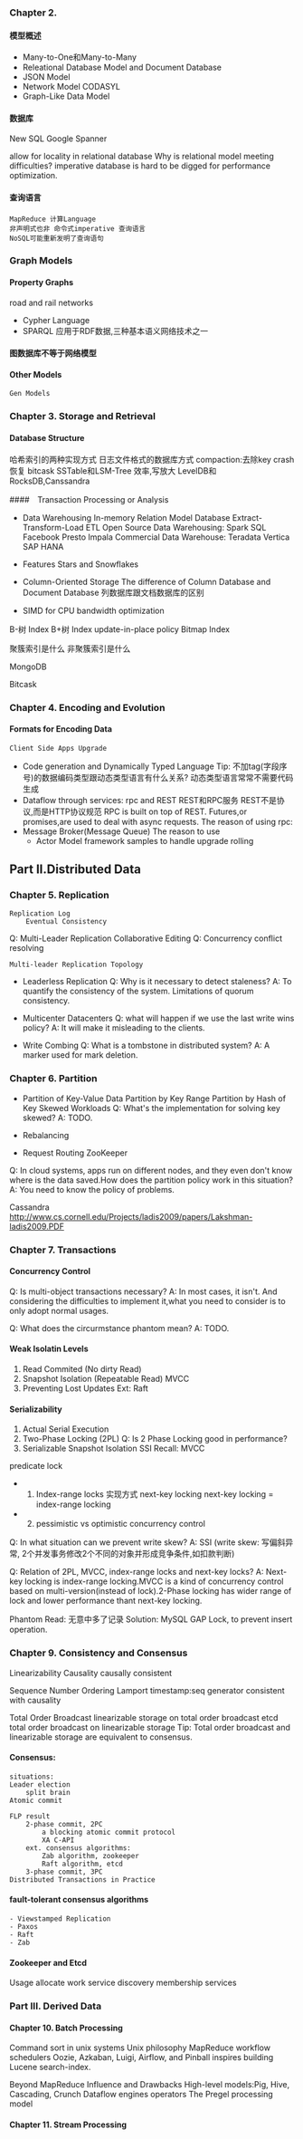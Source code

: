 
### Chapter 2.
#### 模型概述
- Many-to-One和Many-to-Many
- Releational Database Model and Document Database
- JSON Model
- Network Model
	CODASYL
- Graph-Like Data Model

#### 数据库
New SQL
Google Spanner

allow for locality in relational database
Why is relational model meeting difficulties?
	imperative database is hard to be digged for performance optimization.

#### 查询语言
	MapReduce 计算Language
	非声明式也非 命令式imperative 查询语言
	NoSQL可能重新发明了查询语句

### Graph Models
#### Property Graphs
road and rail networks

- Cypher Language
- SPARQL
    应用于RDF数据,三种基本语义网络技术之一

#### 图数据库不等于网络模型

#### Other Models
	Gen Models


### Chapter 3. Storage and Retrieval
#### Database Structure
哈希索引的两种实现方式
日志文件格式的数据库方式
	compaction:去除key
    	crash恢复 bitcask
	SSTable和LSM-Tree
    	效率,写放大
	LevelDB和RocksDB,Canssandra

####　Transaction Processing or Analysis
-   Data Warehousing
    In-memory Relation Model Database
    Extract-Transform-Load ETL
    Open Source Data Warehousing:
        Spark SQL
        Facebook Presto
        Impala
    Commercial Data Warehouse:
        Teradata
        Vertica
        SAP HANA
-   Features
        Stars and Snowflakes
-   Column-Oriented Storage
    The difference of Column Database and Document Database
        列数据库跟文档数据库的区别

-   SIMD for CPU bandwidth optimization

B-树 Index
B+树 Index
    update-in-place policy
Bitmap Index

聚簇索引是什么
非聚簇索引是什么

MongoDB

Bitcask

### Chapter 4. Encoding and Evolution
#### Formats for Encoding Data
    Client Side Apps Upgrade

- Code generation and Dynamically Typed Language
    Tip: 不加tag(字段序号)的数据编码类型跟动态类型语言有什么关系?
    动态类型语言常常不需要代码生成
- Dataflow through services: rpc and REST
    REST和RPC服务
    REST不是协议,而是HTTP协议规范
    RPC is built on top of REST.
    Futures,or promises,are used to deal with async requests.
    The reason of using rpc:
- Message Broker(Message Queue)
    The reason to use
  - Actor Model framework samples to handle upgrade rolling

## Part II.Distributed Data
### Chapter 5. Replication
    Replication Log
        Eventual Consistency
    
Q: Multi-Leader Replication
    Collaborative Editing
Q: Concurrency conflict resolving

    Multi-leader Replication Topology

- Leaderless Replication
Q: Why is it necessary to detect staleness?
A: To quantify the consistency of the system.
    Limitations of quorum consistency.

- Multicenter Datacenters
Q: what will happen if we use the last write wins policy?
A: It will make it misleading to the clients.

- Write Combing
Q: What is a tombstone in distributed system?
A: A marker used for mark deletion.

### Chapter 6. Partition
- Partition of Key-Value Data
    Partition by Key Range
    Partition by Hash of Key
    Skewed Workloads
Q: What's the implementation for solving key skewed?
A: TODO.

- Rebalancing

- Request Routing
    ZooKeeper

Q: In cloud systems, apps run on different nodes, and they even don't know where is the data saved.How does the partition policy work in this situation?
A: You need to know the policy of problems.

Cassandra
    http://www.cs.cornell.edu/Projects/ladis2009/papers/Lakshman-ladis2009.PDF

### Chapter 7. Transactions
#### Concurrency Control
Q: Is multi-object transactions necessary?
A: In most cases, it isn't. And considering the difficulties to implement it,what you need to consider is to only adopt normal usages.

Q: What does the circurmstance phantom mean?
A: TODO.

#### Weak Isolatin Levels
1. Read Commited (No dirty Read)
2. Snapshot Isolation (Repeatable Read)
    MVCC
3. Preventing Lost Updates
Ext:
    Raft

#### Serializability
1. Actual Serial Execution
2. Two-Phase Locking (2PL)
Q: Is 2 Phase Locking good in performance?
3. Serializable Snapshot Isolation
    SSI
Recall: MVCC

predicate lock
- 1. Index-range locks
实现方式
    next-key locking
    next-key locking = index-range locking
- 2. pessimistic vs optimistic concurrency control


Q: In what situation can we prevent write skew?
A: SSI
(write skew: 写偏斜异常, 2个并发事务修改2个不同的对象并形成竞争条件,如扣款判断)

Q: Relation of 2PL, MVCC, index-range locks and next-key locks?
A: Next-key locking is index-range locking.MVCC is a kind of concurrency control based on multi-version(instead of lock).2-Phase locking has wider range of lock and lower performance thant next-key locking.

Phantom Read: 无意中多了记录
Solution: MySQL GAP Lock, to prevent insert operation.

### Chapter 9. Consistency and Consensus
Linearizability
    Causality
    causally consistent

Sequence Number Ordering
    Lamport timestamp:seq generator consistent with causality

Total Order Broadcast
    linearizable storage on total order broadcast
        etcd
    total order broadcast on linearizable storage
    Tip: 
    Total order broadcast and linearizable storage are equivalent to consensus.

#### Consensus:
    situations:
    Leader election
        split brain
    Atomic commit

    FLP result
        2-phase commit, 2PC
            a blocking atomic commit protocol
            XA C-API
        ext. consensus algorithms:
            Zab algorithm, zookeeper
            Raft algorithm, etcd
        3-phase commit, 3PC
    Distributed Transactions in Practice

#### fault-tolerant consensus algorithms
    - Viewstamped Replication
    - Paxos
    - Raft
    - Zab

#### Zookeeper and Etcd
Usage
    allocate work
    service discovery
    membership services

### Part III. Derived Data
#### Chapter 10. Batch Processing
Command sort in unix systems
    Unix philosophy
MapReduce
    workflow schedulers
        Oozie, Azkaban, Luigi, Airflow, and Pinball
    inspires building Lucene search-index.

Beyond MapReduce
    Influence and Drawbacks
        High-level models:Pig, Hive, Cascading, Crunch
    Dataflow engines
        operators
    The Pregel processing model
        
#### Chapter 11. Stream Processing
